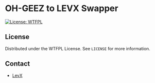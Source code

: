 # OH-GEEZ to LEVX Swapper

[![License: WTFPL](http://www.wtfpl.net/wp-content/uploads/2012/12/wtfpl-badge-3.png)](http://www.wtfpl.net/)

## License

Distributed under the WTFPL License. See `LICENSE` for more information.

## Contact

* [LevX](https://twitter.com/LevxApp/)
